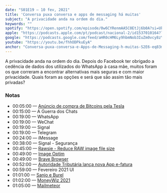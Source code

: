 ```yaml
---
date: "S01E19 — 10 fev, 2021"
title: 'Conversa puxa conversa e apps de messaging há muitas'
subject: "A privacidade anda na ordem do dia."
keywords: ""
spotify: "https://open.spotify.com/episode/0w6CYRenmAA5C0EtJj6b0A?si=UkNI7wQ4Rt2xP33AvMUchA"
apple: "https://podcasts.apple.com/pt/podcast/nacional-2/id1537010164?l=en&i=1000508525693"
google: "https://podcasts.google.com/feed/aHR0cHM6Ly9hbmNob3IuZm0vcy8zYzVjOWFjYy9wb2RjYXN0L3Jzcw/episode/NTQzNjYyMjctYTcyMy00YTBjLWE4MmYtNzhhYWEzNjgyMGJi?sa=X&ved=0CAYQkfYCahcKEwiw66--z-HuAhUAAAAAHQAAAAAQAg"
youtube: "https://youtu.be/fhhODPkuEyA"
anchor: "Conversa-puxa-conversa-e-Apps-de-Messaging-h-muitas-S2E6-eq83mi"
---
```


A privacidade anda na ordem do dia. Depois do Facebook ter obrigado a cedência de dados dos utilizados do WhatsApp à casa mãe, muitos foram os que correram a encontrar alternativas mais seguras e com maior privacidade. Quais foram as opções e será que são assim tão mais privadas?

### Notas

* 00:05:00​ — [Anúncio de compra de Bitcoins pela Tesla](https://eco.sapo.pt/2021/02/08/tesla-investe-15-mil-milhoes-de-dolares-na-bitcoin-moeda-virtual-dispara-para-recorde/)
* 00:15:00​ — A Guerra dos Chats
* 00:19:00​ — WhatsApp
* 00:19:00​ — WeChat
* 00:19:00​ — Signal
* 00:19:00​ — Telegram
* 00:24:00​ — iMessage
* 00:38:00​ — Signal - Segurança
* 00:45:00​ — [Rawsie - Reduce RAW image file size](https://rawsie.co/)
* 00:49:00​ — [Image Optim](https://imageoptim.com)
* 00:49:00​ — [Brave Browser](https://brave.com)
* 00:52:00​ — [Autoridade Tributária lança nova App e-fatura](https://info.portaldasfinancas.gov.pt/pt/destaques/Paginas/App_e_fatura_campanha_irs.aspx)
* 00:59:00​ — Fevereiro 2021 UI
* 01:01:00​ — [Sanjo e Burel](http://jornal-t.pt/noticia/sanjo-e-burel-juntam-se-para-lancar-linha-de-sapatilhas/)
* 01:02:00​ — [MoneyWiz 2021](https://www.wiz.money)
* 01:05:00​ — [Mailmeteor](https://mailmeteor.com)